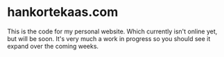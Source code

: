 # hankortekaas.com

This is the code for my personal website. Which currently isn't online yet, but will be soon. It's very much a work in progress so you should see it expand over the coming weeks.
